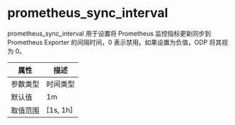 # prometheus_sync_interval

prometheus_sync_interval 用于设置将 Prometheus 监控指标更新同步到 Prometheus Exporter 的间隔时间，0 表示禁用。如果设置为负值，ODP 将其视为 0。

|  属性    | 描述     |
|----------|---------|
| 参数类型 |   时间类型      |
| 默认值   | 1m     |
| 取值范围 | [1s, 1h]  |
